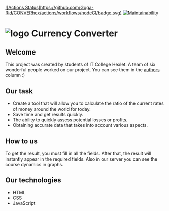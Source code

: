 [![Actions Status]https://github.com/Goga-Rid/CONVERhex/actions/workflows/nodeCI/badge.svg)](https://github.com/Goga-Rid/CONVERhex/actions)
[![Maintainability](https://api.codeclimate.com/v1/badges/de45911b463cd6b95b1a/maintainability)](https://codeclimate.com/github/Goga-Rid/CONVERhex/maintainability)
# <img src="https://im.wampi.ru/2023/06/14/AKTUALNO-PhotoRoom.png-PhotoRoom.png" alt="logo"> Currency Converter

## Welcome 
This project was created by students of IT College Hexlet. A team of six wonderful people worked on our project.
You can see them in the [authors](https://github.com/Goga-Rid/CONVERhex/graphs/contributors) column :)
 ## Our task
 * Create a tool that will allow you to calculate the ratio of the current rates of money around the world for today.
 * Save time and get results quickly.
 * The ability to quickly assess potential losses or profits.
 * Obtaining accurate data that takes into account various aspects.
 ## How to us
 To get the result, you must fill in all the fields. After that, the result will instantly appear in the required fields. Also in our server you can see the course dynamics in graphs.

 ## Our technologies
 * HTML
 * CSS
 * JavaScript
 

